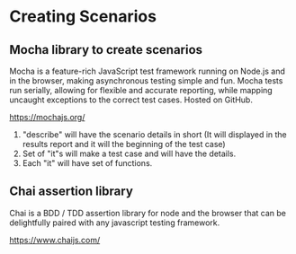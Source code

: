 # Creating Scenarios

## Mocha library to create scenarios

Mocha is a feature-rich JavaScript test framework running on Node.js and in the browser, making asynchronous testing simple and fun. Mocha tests run serially, allowing for flexible and accurate reporting, while mapping uncaught exceptions to the correct test cases. Hosted on GitHub.

https://mochajs.org/

1. "describe" will have the scenario details in short (It will displayed in the results report and it will the beginning of the test case)
2. Set of "it"s will make a test case and will have the details.  
3. Each "it" will have set of functions. 

## Chai assertion library
Chai is a BDD / TDD assertion library for node and the browser that can be delightfully paired with any javascript testing framework.

https://www.chaijs.com/
